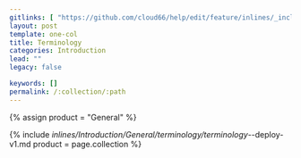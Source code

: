 ```yaml
---
gitlinks: [ "https://github.com/cloud66/help/edit/feature/inlines/_includes/_inlines/Introduction/General/terminology/terminology_--deploy-v1.md" ]
layout: post
template: one-col
title: Terminology
categories: Introduction
lead: ""
legacy: false

keywords: []
permalink: /:collection/:path
---
```



{% assign product = "General" %}

{% include _inlines/Introduction/General/terminology/terminology_--deploy-v1.md  product = page.collection %}
